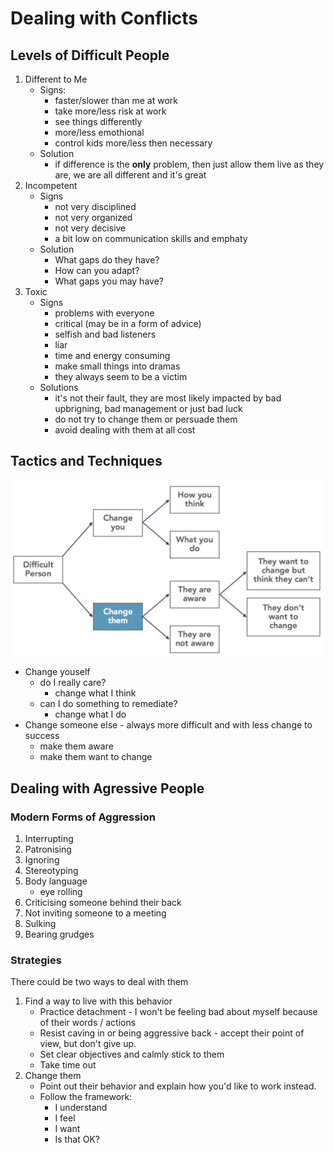 # Dealing with Conflicts

## Levels of Difficult People
1. Different to Me
    * Signs:
        * faster/slower than me at work
        * take more/less risk at work
        * see things differently
        * more/less emothional
        * control kids more/less then necessary
    * Solution
        * if difference is the **only** problem, then just allow them live as they are, we are all different and it's great
1. Incompetent
    * Signs
        * not very disciplined
        * not very organized
        * not very decisive
        * a bit low on communication skills and emphaty
    * Solution
        * What gaps do they have?
        * How can you adapt?
        * What gaps you may have?
1. Toxic
    * Signs
        * problems with everyone
        * critical (may be in a form of advice)
        * selfish and bad listeners
        * liar
        * time and energy consuming
        * make small things into dramas
        * they always seem to be a victim
    * Solutions
        * it's not their fault, they are most likely impacted by bad upbrigning, bad management or just bad luck
        * do not try to change them or persuade them
        * avoid dealing with them at all cost

## Tactics and Techniques
![Difficult People](./img/difficult-people-techniques.png)

* Change youself
    * do I really care?
        * change what I think
    * can I do something to remediate?
        * change what I do
* Change someone else - always more difficult and with less change to success
    * make them aware
    * make them want to change

## Dealing with Agressive People

### Modern Forms of Aggression
1. Interrupting
1. Patronising
1. Ignoring
1. Stereotyping
1. Body language
    * eye rolling
1. Criticising someone behind their back
1. Not inviting someone to a meeting
1. Sulking
1. Bearing grudges

### Strategies
There could be two ways to deal with them
1. Find a way to live with this behavior
    * Practice detachment - I won't be feeling bad about myself because of their words / actions
    * Resist caving in or being aggressive back - accept their point of view, but don't give up.
    * Set clear objectives and calmly stick to them
    * Take time out
2. Change them
    * Point out their behavior and explain how you'd like to work instead.
    * Follow the framework:
        * I understand
        * I feel
        * I want
        * Is that OK?
